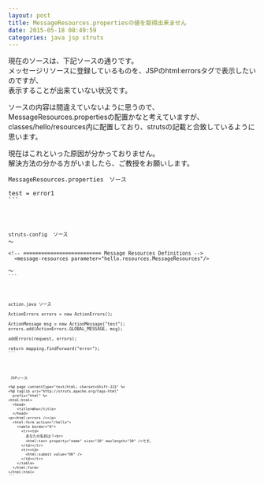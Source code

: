 ```yaml
---
layout: post
title: MessageResources.propertiesの値を取得出来ません
date: 2015-05-18 08:49:59
categories: java jsp struts
---
```

<p>現在のソースは、下記ソースの通りです。<br>
メッセージリソースに登録しているものを、JSPのhtml:errorsタグで表示したいのですが、<br>
表示することが出来ていない状況です。</p>

<p>ソースの内容は間違えていないように思うので、<br>
MessageResources.propertiesの配置かなと考えていますが、<br>
classes/hello/resources内に配置しており、strutsの記載と合致しているように思います。</p>

<p>現在はこれといった原因が分かっておりません。<br>
解決方法の分かる方がいましたら、ご教授をお願いします。</p>



<pre class="lang-js prettyprint-override"><code>MessageResources.properties　ソース

test = error1
```



<pre class="lang-js prettyprint-override"><code>struts-config  ソース
～

&lt;!-- ========================== Message Resources Definitions --&gt;
  &lt;message-resources parameter="hello.resources.MessageResources"/&gt;

～
```



<pre class="lang-js prettyprint-override"><code>action.java ソース

ActionErrors errors = new ActionErrors();

ActionMessage msg = new ActionMessage("test");
errors.add(ActionErrors.GLOBAL_MESSAGE, msg);

addErrors(request, errors);

return mapping.findForward("error");
```



<pre class="lang-js prettyprint-override"><code> JSPソース

&lt;%@ page contentType="text/html; charset=Shift-JIS" %&gt;
&lt;%@ taglib uri="http://struts.apache.org/tags-html"
  prefix="html" %&gt;
&lt;html:html&gt;
  &lt;head&gt;
    &lt;title&gt;Who&lt;/title&gt;
  &lt;/head&gt;
&lt;p&gt;&lt;html:errors /&gt;&lt;/p&gt;
  &lt;html:form action="/hello"&gt;
    &lt;table border="0"&gt;
      &lt;tr&gt;&lt;td&gt;
        あなたの名前は？&lt;br&gt;
        &lt;html:text property="name" size="20" maxlength="30" /&gt;です。
      &lt;/td&gt;&lt;/tr&gt;
      &lt;tr&gt;&lt;td&gt;
        &lt;html:submit value="OK" /&gt;
      &lt;/td&gt;&lt;/tr&gt;
    &lt;/table&gt;
  &lt;/html:form&gt;
&lt;/html:html&gt;
```
